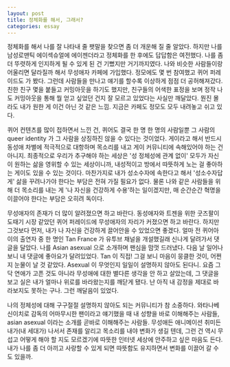 ```yaml
---
layout: post
title: 정체화를 해서, 그래서?
categories: essay
---
```


정체화를 해서 나를 잘 나타내 줄 팻말을 찾으면 좀 더 개운해 질 줄 알았다. 하지만 나를 남성로맨틱 에이섹슈얼에 에이젠더라고 정체화를 한 후에도 답답함은 여전했다. 나를 좀 더 뚜렷하게 인지하게 될 수 있게 된 건 기뻤지만 거기까지였다. 나와 비슷한 사람들이랑 어울리면 달라질까 해서 무성애자 카페에 가입했다. 정모에도 몇 번 참여했고 퀴어 퍼레이드도 가 봤다. 그런데 사람들을 만나고 얘기를 할수록 이상하게 점점 더 공허해져갔다. 친한 친구 몇을 붙들고 커밍아웃을 하기도 했지만, 친구들의 어색한 표정을 보며 정작 나도 커밍아웃을 통해 뭘 얻고 싶었던 건지 잘 모르고 있었다는 사실만 깨달았다. 뭔진 몰라도 내가 원한 게 이건 아닌 것 같은 느낌. 지금은 카페도 정모도 모두 내려놓고 쉬고 있다.

퀴어 컨텐츠를 많이 접하면서 느낀 건, 퀴어도 결국 한 명 한 명의 사람일뿐 그 사람의 queer identity 가 그 사람을 상징하진 않을 수 있다는 것이었다. 게이라고 해서 반드시 동성애 차별에 적극적으로 대항하며 목소리를 내고 게이 커뮤니티에 속해있어야 하는 건 아니지. 최종적으로 우리가 추구해야 하는 세상은 '성 정체성에 관계 없이' 모두가 자신이 원하는 삶을 영위할 수 있는 세상이니까, 내성적이고 방에서 따뜻하게 노는 걸 좋아하는 게이도 있을 수 있는 것이다. 마찬가지로 내가 성소수자에 속한다고 해서 '성소수자답게' 삶을 꾸려나가야 한다는 부담은 전혀 가질 필요가 없다. 물론 나와 같은 사람들을 위해 더 목소리를 내는 게 '나 자신을 건강하게 수용'하는 일이겠지만, 매 순간순간 혁명을 이끌어야 한다는 부담은 오히려 독이다.

무성애자의 존재가 더 많이 알려졌으면 하고 바란다. 동성애자와 트젠을 위한 굿즈팔이 도때기 시장 같았던 퀴어 퍼레이드에 무성애자의 자리가 커졌으면 하고 바란다. 하지만 그것보다 먼저, 내가 나 자신을 건강하게 끌어안을 수 있었으면 좋겠다. 얼마 전 퀴어아이의 출연자 중 한 명인 Tan France 가 유투브 채널을 개설했길래 신나게 달려가서 댓글을 달았다. 나를 Asian asexual 으로 소개하며 팬심을 맘껏 드러냈다. 다음 날 일어나보니 내 댓글에 좋아요가 달려있었다. Tan 이 직접! 그걸 보니 마음이 뭉클한 것이, 어쩐지 눈물이 날 것 같았다. Asexual 이 무엇인지 일일이 설명하지 않아도 된다니. 요즘 그닥 연애가 고픈 것도 아니라 무성애에 대한 별다른 생각을 안 하고 살았는데, 그 댓글을 보고 실은 내가 얼마나 위로를 바라왔는지를 깨닫게 됐다. 난 아직 내 감정을 제대로 바라보지도 못하는 구나. 그런 깨달음이 있었다.

나의 정체성에 대해 구구절절 설명하지 않아도 되는 커뮤니티가 참 소중하다. 와타나베 신이치로 감독의 어마무시한 팬이라고 얘기했을 때 내 성향을 바로 이해해주는 사람들, asian asexual 이라는 소개를 곧바로 이해해주는 사람들. 무성애든 애니메이션 취미든 내가(내 세대가) 나서서 존재를 알리고 목소리를 내야 변화가 생길 텐데, 그런 건 역시 무섭고 어떻게 해야 할 지도 모르겠기에 따뜻한 인터넷 세상에 안주하고 싶은 마음도 든다. 내가 나를 좀 더 아끼고 사랑할 수 있게 되면 따뜻함도 유지하면서 변화를 이끌어 갈 수도 있을까. 